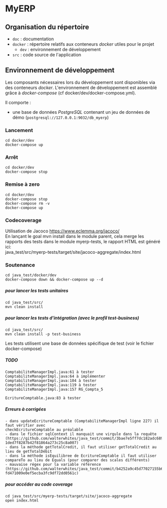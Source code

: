 # MyERP

## Organisation du répertoire

*   `doc` : documentation
*   `docker` : répertoire relatifs aux conteneurs _docker_ utiles pour le projet
    *   `dev` : environnement de développement
*   `src` : code source de l'application


## Environnement de développement

Les composants nécessaires lors du développement sont disponibles via des conteneurs _docker_.
L'environnement de développement est assemblé grâce à _docker-compose_
(cf docker/dev/docker-compose.yml).

Il comporte :

*   une base de données _PostgreSQL_ contenant un jeu de données de démo (`postgresql://127.0.0.1:9032/db_myerp`)



### Lancement

    cd docker/dev
    docker-compose up


### Arrêt

    cd docker/dev
    docker-compose stop


### Remise à zero

    cd docker/dev
    docker-compose stop
    docker-compose rm -v
    docker-compose up


### Codecoverage

Utilisation de Jacoco https://www.eclemma.org/jacoco/ <br/>
En lançant le goal mvn install dans le module parent, cela merge les rapports des tests dans 
le module myerp-tests, le rapport HTML est généré ici: <br/> 
java_test/src/myerp-tests/target/site/jacoco-aggregate/index.html


### Soutenance

    cd java_test/docker/dev
    docker-compose down && docker-compose up --d
    
##### pour lancer les tests unitaires

    cd java_test/src/
    mvn clean install
    
##### pour lancer les tests d'intégration (avec le profil test-business)

    cd java_test/src/
    mvn clean install -p test-business
    
Les tests utilisent une base de données spécifique de test (voir le fichier docker-compose)
    
##### TODO

    ComptabiliteManagerImpl.java:61 à tester
    ComptabiliteManagerImpl.java:64 à implémenter
    ComptabiliteManagerImpl.java:104 à tester
    ComptabiliteManagerImpl.java:119 à tester
    ComptabiliteManagerImpl.java:157 RG_Compta_5
    
    EcritureComptable.java:83 à tester
    
##### Erreurs à corrigées

    - dans updateEcritureComptable (ComptabiliteManagerImpl ligne 227) il faut vérifier avec 
    checkEcritureComptable au préalable
    - dans le fichier sqlContext il manquait une virgule dans la requête 
    (https://github.com/walterwhites/java_test/commit/3bae7e5ff7dc182adc6890ffb49923dd9f5594d0#diff-1ded7f8287b42f81864a273c25c8a007)
    - dans la méthode getTotalCredit, il faut utiliser getTotalCredit au lieu de getTotalDébit
    - dans la méthode isEquilibree de EcritureComptable il faut utiliser compareTo au lieu de Equals (pour comparer des scales différents)
    - mauvaise régex pour la variable référence
    (https://github.com/walterwhites/java_test/commit/b4252a9c45d77027155b633c186cbfb377c7768c#diff-fd471009e0ef5ecba3fc9df72dd0561c) 

##### pour accéder au code coverage
    
    cd java_test/src/myerp-tests/target/site/jacoco-aggregate
    open index.html